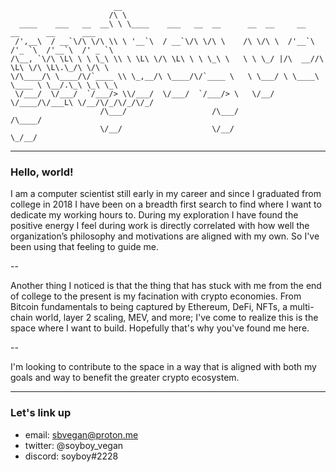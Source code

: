 ```                                                                                                                        
                       __                                                                     
                      /\ \                                                                    
  ____    ___   __  __\ \ \____    ___   __  __      __  __     __     __      __      ___    
 /',__\  / __`\/\ \/\ \\ \ '__`\  / __`\/\ \/\ \    /\ \/\ \  /'__`\ /'_ `\  /'__`\  /' _ `\  
/\__, `\/\ \L\ \ \ \_\ \\ \ \L\ \/\ \L\ \ \ \_\ \   \ \ \_/ |/\  __//\ \L\ \/\ \L\.\_/\ \/\ \ 
\/\____/\ \____/\/`____ \\ \_,__/\ \____/\/`____ \   \ \___/ \ \____\ \____ \ \__/.\_\ \_\ \_\
 \/___/  \/___/  `/___/> \\/___/  \/___/  `/___/> \   \/__/   \/____/\/___L\ \/__/\/_/\/_/\/_/
                    /\___/                   /\___/                    /\____/                
                    \/__/                    \/__/                     \_/__/                 

```
---

### Hello, world! 

I am a computer scientist still early in my career and since I graduated from college in 2018 I have been on a breadth first search to find where I want to dedicate my working hours to. During my exploration I have found the positive energy I feel during work is directly correlated with how well the organization’s philosophy and motivations are aligned with my own. So I've been using that feeling to guide me.

--

Another thing I noticed is that the thing that has stuck with me from the end of college to the present is my facination with crypto economies. From Bitcoin fundamentals to being captured by Ethereum, DeFi, NFTs, a multi-chain world, layer 2 scaling, MEV, and more; I've come to realize this is the space where I want to build. Hopefully that's why you've found me here.

--

I'm looking to contribute to the space in a way that is aligned with both my goals and way to benefit the greater crypto ecosystem.

---

### Let's link up

  - email: sbvegan@proton.me
  - twitter: @soyboy_vegan
  - discord: soyboy#2228

<!---
sbvegan/sbvegan is a ✨ special ✨ repository because its `README.md` (this file) appears on your GitHub profile.
You can click the Preview link to take a look at your changes.
--->
